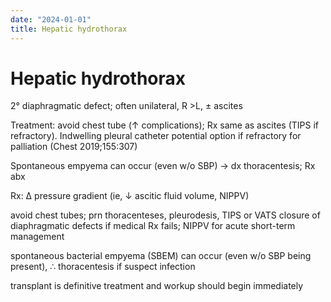 ```yaml
---
date: "2024-01-01"
title: Hepatic hydrothorax
---
```


# Hepatic hydrothorax


2° diaphragmatic defect; often unilateral, R >L, ± ascites

Treatment: avoid chest tube (↑ complications); Rx same as ascites (TIPS if refractory). Indwelling pleural catheter potential option if refractory for palliation (Chest 2019;155:307)

Spontaneous empyema can occur (even w/o SBP) → dx thoracentesis; Rx abx

Rx: Δ pressure gradient (ie, ↓ ascitic fluid volume, NIPPV)

avoid chest tubes; prn thoracenteses, pleurodesis, TIPS or VATS closure of diaphragmatic defects if medical Rx fails; NIPPV for acute short-term management

spontaneous bacterial empyema (SBEM) can occur (even w/o SBP being present), ∴ thoracentesis if suspect infection

transplant is definitive treatment and workup should begin immediately
